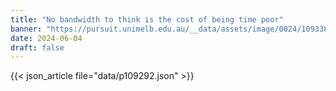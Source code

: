 ```yaml
---
title: "No bandwidth to think is the cost of being time poor"
banner: "https://pursuit.unimelb.edu.au/__data/assets/image/0024/109338/Time-Poor_SpongebobSquarepantsMeme_imgflip_crop.webp"
date: 2024-06-04
draft: false
---
```


{{< json_article file="data/p109292.json" >}}